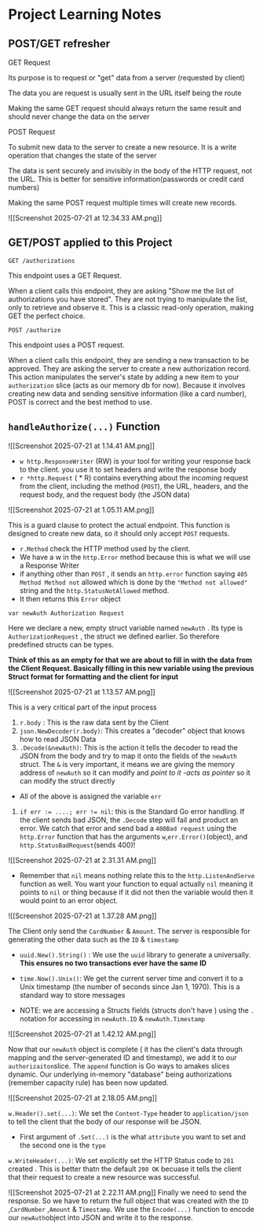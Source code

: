 # Project Learning Notes


## POST/GET refresher

GET Request

Its purpose is to request or "get" data from a server (requested by client)

The data you are request is usually sent in the URL itself being the route

Making the same GET request should always return the same result and should never change the data on the server


POST Request

To submit new data to the server to create a new resource. It is a write operation that changes the state of the server


The data is sent securely and invisibly in the body of the HTTP request, not the URL. This is better for sensitive information(passwords or credit card numbers)

Making the same POST request multiple times will create new records.


![[Screenshot 2025-07-21 at 12.34.33 AM.png]]


## GET/POST applied to this Project

`GET /authorizations`

This endpoint uses a GET Request.

When a client calls this endpoint, they are asking "Show me the list of authorizations you have stored". They are not trying to manipulate the list, only to retrieve and observe it. This is a classic read-only operation, making GET the perfect choice.



`POST /authorize`

This endpoint uses a POST request.

When a client calls this endpoint, they are sending a new transaction to be approved. They are asking the server to create a new authorization record. This action manipulates the server's state by adding a new item to your `authorization` slice (acts as our memory db for now). Because it involves creating new data and sending sensitive information (like a card number), POST is correct and the best method to use.


## `handleAuthorize(...)` Function

![[Screenshot 2025-07-21 at 1.14.41 AM.png]]


- `w http.ResponseWriter` (RW) is your tool for writing your response back to the client. you use it to set headers and write the response body
- `r *http.Request` ( * R) contains everything about the incoming request from the client, including the method (`POST`), the URL, headers, and the request body, and the request body (the JSON data)

![[Screenshot 2025-07-21 at 1.05.11 AM.png]]

This is a guard clause to protect the actual endpoint. This function is designed to create new data, so it should only accept `POST` requests.

- `r.Method` check the HTTP method used by the client.
- We have a w in the `http.Error` method because this is what we will use a Response Writer
- if anything other than `POST` , it sends an `http.error` function saying `405 Method Method not` allowed which is done by the `"Method not allowed"` string and the `http.StatusNotAllowed` method. 
- It then returns this `Error` object

`var newAuth Authorization Request`

Here we declare a new, empty struct variable named `newAuth` . Its type is `AuthorizationRequest` , the struct we defined earlier. So therefore predefined structs can be types. 

**Think of this as an empty for that we are about to fill in with the data from the Client Request. Basically filling in this new variable using the previous Struct format for formatting and the client for input**


![[Screenshot 2025-07-21 at 1.13.57 AM.png]]

This is a very critical part of the input process

1. `r.body` : This is the raw data sent by the Client
2. `json.NewDecoder(r.body)`: This creates a "decoder" object that knows how to read JSON Data
3. `.Decode(&newAuth)`: This is the action it tells the decoder to read the JSON from the body and try to map it onto the fields of the `newAuth` struct. The `&` is very important, it means we are giving the memory address of `newAuth` so it can modify and *point to it -acts as pointer* so it can modify the struct directly
- All of the above is assigned the variable `err` 

1. `if err := ....; err != nil`: this is the Standard Go error handling. If the client sends bad JSON, the `.Decode` step will fail and product an error. We catch that error and send bad a `400Bad request` using the `http.Error` function that has the arguments `w`,`err.Error()`(object), and `http.StatusBadRequest`(sends 400)!

![[Screenshot 2025-07-21 at 2.31.31 AM.png]]

- Remember that `nil` means nothing relate this to the `http.ListenAndServe` function as well. You want your function to equal  actually  `nil`  meaning it points to `nil`  or thing because if it did not then the variable would then it would point to an error object.

![[Screenshot 2025-07-21 at 1.37.28 AM.png]]

The Client only send the `CardNumber` & `Amount`. The server is responsible for generating the other data such as the `ID` & `timestamp`

- `uuid.New().String()` : We use the `uuid` library to generate a universally. **This ensures no two transactions ever have the same ID**

- `time.Now().Unix()`: We get the current server time and convert it to a Unix timestamp (the number of seconds since Jan 1, 1970). This is a standard way to store messages

- NOTE: we are accessing a Structs fields (structs don't have ) using the `.` notation for accessing in `newAuth.ID` & `newAuth.Timestamp`


![[Screenshot 2025-07-21 at 1.42.12 AM.png]]

Now that our `newAuth` object is complete ( it has the client's data through mapping and the server-generated ID and timestamp), we add it to our `authorizaiton`slice. The `append` function is Go ways to amakes slices dynamic. Our underlying in-memory "database" being authorizations (remember capacity rule) has been now updated.


![[Screenshot 2025-07-21 at 2.18.05 AM.png]]

`w.Header().set(...)`: We set the `Content-Type` header to `application/json` to tell the client that the body of our response will be JSON.
- First argument of `.Set(...)` is the what `attribute` you want to set and the second one is the `type` 

`w.WriteHeader(...)`: We set explicitly set the HTTP Status code to `201` created . This is better thatn the default `200 OK` becuase it tells the client that their request to create a new resource was successful. 

![[Screenshot 2025-07-21 at 2.22.11 AM.png]]
Finally we need to send the response. So we have to return the full object that was created with the `ID` ,`CardNumber` ,`Amount` & `Timestamp`. We use the `Encode(...)` function to encode our `newAuth`object into JSON and write it to the response.





